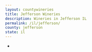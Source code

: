 ```yaml
---
layout: countywineries
title: Jefferson Wineries
description: Wineries in Jefferson IL
permalink: /il/jefferson/
county: jefferson
state: il
---
```

-
